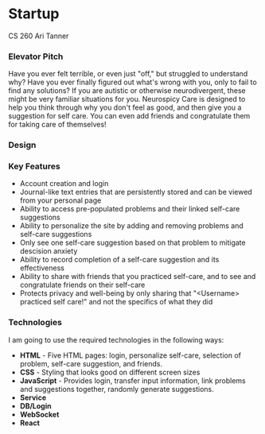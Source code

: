# Startup
CS 260
Ari Tanner

### Elevator Pitch
Have you ever felt terrible, or even just "off," but struggled to understand why? Have you ever finally figured out what's wrong with you, only to fail to find any solutions? If you are autistic or otherwise neurodivergent, these might be very familiar situations for you. Neurospicy Care is designed to help you think through why you don't feel as good, and then give you a suggestion for self care. You can even add friends and congratulate them for taking care of themselves!

### Design

### Key Features
- Account creation and login
- Journal-like text entries that are persistently stored and can be viewed from your personal page
- Ability to access pre-populated problems and their linked self-care suggestions
- Ability to personalize the site by adding and removing problems and self-care suggestions
- Only see one self-care suggestion based on that problem to mitigate descision anxiety
- Ability to record completion of a self-care suggestion and its effectiveness
- Ability to share with friends that you practiced self-care, and to see and congratulate friends on their self-care
- Protects privacy and well-being by only sharing that "\<Username\> practiced self care!" and not the specifics of what they did

### Technologies
I am going to use the required technologies in the following ways:
- **HTML** - Five HTML pages: login, personalize self-care, selection of problem, self-care suggestion, and friends.
- **CSS** - Styling that looks good on different screen sizes
- **JavaScript** - Provides login, transfer input information, link problems and suggestions together, randomly generate suggestions.
- **Service**
- **DB/Login**
- **WebSocket**
- **React**
